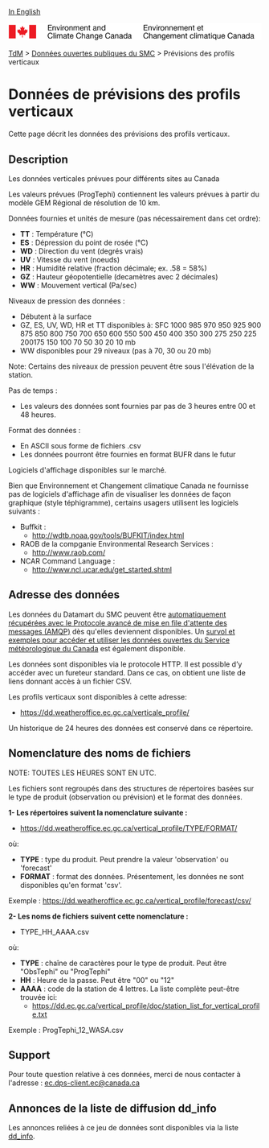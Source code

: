 [In English](readme_prev-vertical-pfl-datamart_en.md)

![ECCC logo](../../img_eccc-logo.png)

[TdM](../../readme_fr.md) > [Données ouvertes publiques du SMC](../readme_fr.md) > Prévisions des profils verticaux


# Données de prévisions des profils verticaux

Cette page décrit les données des prévisions des profils verticaux.

## Description

Les données verticales prévues pour différents sites au Canada

Les valeurs prévues (ProgTephi) contiennent les  valeurs prévues à partir du modèle GEM Régional de résolution de 10 km.

Données fournies et unités de mesure (pas nécessairement dans cet ordre):

* __TT__ : Température  (°C)
* __ES__ : Dépression du point de rosée (°C)
* __WD__ : Direction du vent  (degrés vrais)
* __UV__ : Vitesse du vent (noeuds)
* __HR__ : Humidité relative (fraction décimale; ex.  .58 = 58%) 
* __GZ__ : Hauteur géopotentielle (decamètres avec 2 décimales)
* __WW__ : Mouvement vertical (Pa/sec)

Niveaux de pression des données :
* Débutent à la surface
* GZ, ES, UV, WD, HR et TT disponibles à: SFC 1000 985 970 950 925 900 875 850 800 750 700 650 600 550 500 450 400 350 300 275 250 225 200175  150 100  70  50  30  20  10 mb
* WW disponibles pour 29 niveaux (pas à 70, 30 ou 20 mb)

Note: Certains des niveaux de pression peuvent être sous l'élévation de la station.

Pas de temps :
* Les valeurs des données sont fournies par pas de 3 heures entre 00 et 48 heures.

Format des données :
* En ASCII sous forme de fichiers .csv
* Les données pourront être fournies en format BUFR dans le futur

Logiciels d'affichage disponibles sur le marché.

Bien que Environnement et Changement climatique Canada ne fournisse pas de logiciels d'affichage afin de visualiser les données de façon graphique (style téphigramme), certains usagers utilisent les logiciels suivants :

* Buffkit :
    * http://wdtb.noaa.gov/tools/BUFKIT/index.html
* RAOB de la compganie Environmental Research Services :
    * http://www.raob.com/
* NCAR Command Language :
    * http://www.ncl.ucar.edu/get_started.shtml

## Adresse des données 

Les données du Datamart du SMC peuvent être [automatiquement récupérées avec le Protocole avancé de mise en file d'attente des messages (AMQP)](../../msc-datamart/amqp_fr.md) dès qu'elles deviennent disponibles. Un [survol et exemples pour accéder et utiliser les données ouvertes du Service météorologique du Canada](../../usage/readme_fr.md) est également disponible.

Les données sont disponibles via le protocole HTTP. Il est possible d’y accéder avec un fureteur standard. Dans ce cas, on obtient une liste de liens donnant accès à un fichier CSV.

Les profils verticaux sont disponibles à cette adresse:
* https://dd.weatheroffice.ec.gc.ca/verticale_profile/

Un historique de 24 heures des données est conservé dans ce répertoire.

## Nomenclature des noms de fichiers 

NOTE: TOUTES LES HEURES SONT EN UTC.

Les fichiers  sont regroupés dans des structures de répertoires basées sur le type de produit (observation ou prévision) et le format des données.

__1- Les répertoires suivent la nomenclature suivante :__
* https://dd.weatheroffice.ec.gc.ca/vertical_profile/TYPE/FORMAT/

où:

* __TYPE__ : type du produit. Peut prendre la valeur 'observation' ou 'forecast'
* __FORMAT__ : format des données. Présentement, les données ne sont disponibles qu'en format 'csv'.

Exemple : 
https://dd.weatheroffice.ec.gc.ca/vertical_profile/forecast/csv/

__2- Les noms de fichiers suivent cette nomenclature :__

* TYPE_HH_AAAA.csv

où:

* __TYPE__ : chaîne de caractères pour le type de produit. Peut être "ObsTephi" ou "ProgTephi"
* __HH__ : Heure  de la passe. Peut être "00" ou "12"
* __AAAA__ : code de la station de 4 lettres. La liste complète peut-être trouvée ici:
    * https://dd.ec.gc.ca/vertical_profile/doc/station_list_for_vertical_profile.txt

Exemple : 
ProgTephi_12_WASA.csv

## Support

Pour toute question relative à ces données, merci de nous contacter à l'adresse : ec.dps-client.ec@canada.ca

## Annonces de la liste de diffusion dd_info 

Les annonces reliées à ce jeu de données sont disponibles via la liste [dd_info](https://lists.ec.gc.ca/cgi-bin/mailman/listinfo/dd_info).


